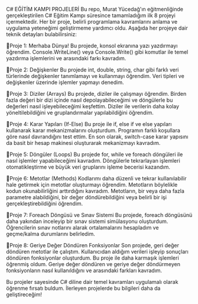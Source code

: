 C# EĞİTİM KAMPI PROJELERİ
Bu repo, Murat Yücedağ'ın eğitmenliğinde gerçekleştirilen C# Eğitim Kampı süresince tamamladığım ilk 8 projeyi içermektedir. Her bir proje, belirli programlama kavramlarını anlama ve uygulama yeteneğimi geliştirmeme yardımcı oldu. Aşağıda her projeye dair teknik detayları bulabilirsiniz:

📍Proje 1: Merhaba Dünya!
Bu projede, konsol ekranına yazı yazdırmayı öğrendim. Console.WriteLine() veya Console.Write() gibi komutlar ile temel yazdırma işlemlerini ve arasındaki farkı kavradım. 

📍Proje 2: Değişkenler
Bu projede int, double, string, char gibi farklı veri türlerinde değişkenler tanımlamayı ve kullanmayı öğrendim. Veri tipleri ve değişkenler üzerinde işlemler yapmayı denedim. 

📍Proje 3: Diziler (Arrays)
Bu projede, diziler ile çalışmayı öğrendim. Birden fazla değeri bir dizi içinde nasıl depolayabileceğimi ve döngülerle bu değerleri nasıl işleyebileceğimi keşfettim. Diziler ile verilerin daha kolay yöneltilebildiğini ve gruplandırmalar yapılabildiğini öğrendim. 

📍Proje 4: Karar Yapıları (If-Else)
Bu proje ile if, else if ve else yapıları kullanarak karar mekanizmalarını oluşturdum. Programın farklı koşullara göre nasıl davrandığını test ettim. En son olarak, switch-case karar yapısını da basit bir hesap makinesi oluşturarak mekanizmayı kavradım.

📍Proje 5: Döngüler (Loops)
Bu projede for, while ve foreach döngüleri ile nasıl işlemler yapabileceğimi kavradım. Döngülerle tekrarlayan işlemleri otomatikleştirme ve büyük veri gruplarını işleme becerisi kazandım. 

📍Proje 6: Metotlar (Methods)
Kodlarımı daha düzenli ve tekrar kullanılabilir hale getirmek için metotlar oluşturmayı öğrendim. Metotların böylelikle kodun okunabilirliğini arttırdığını kavradım. Metotların, bir veya daha fazla parametre alabildiğini, bir değer döndürebildiğini veya belirli bir işi gerçekleştirebildiğini öğrendim.

📍Proje 7: Foreach Döngüsü ve Sınav Sistemi
Bu projede, foreach döngüsünü daha yakından inceleyip bir sınav sistemi simülasyonu oluşturdum. Öğrencilerin sınav notlarını alarak ortalamalarını hesapladım ve geçme/kalma durumlarını belirledim. 

📍Proje 8: Geriye Değer Döndüren Fonksiyonlar
Son projede, geri değer döndüren metotlar ile çalıştım. Kullanıcıdan aldığım verileri işleyip sonuçları döndüren fonksiyonlar oluşturdum. Bu proje ile daha karmaşık işlemleri öğrenmiş oldum. Geriye değer döndüren ve geriye değer döndürmeyen fonksiyonların nasıl kullanıldığını ve arasındaki farkları kavradım. 

Bu projeler sayesinde C# diline dair temel kavramları uygulamalı olarak öğrenme fırsatı buldum. İlerleyen projelerde bu bilgileri daha da geliştireceğim!
